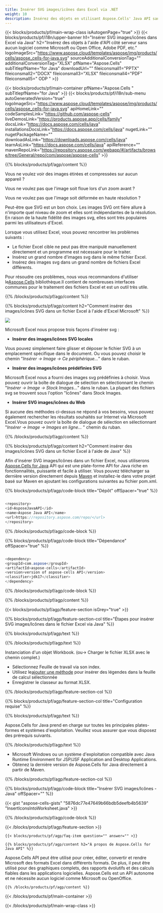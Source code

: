 ```yaml
---
title: Insérer SVG images/icônes dans Excel via .NET
weight: 10
description: Insérez des objets en utilisant Aspose.Cells' Java API sans aucun logiciel tel que Microsoft ou Open Office, Adobe PDF, etc.
---
```

{{< blocks/products/pf/main-wrap-class isAutogenPage="true" >}}
{{< blocks/products/pf/i18n/upper-banner h1="Insérer SVG images/icônes dans Excel via Java" h2="Insérez des objets à l\'aide d\'API côté serveur sans aucun logiciel comme Microsoft ou Open Office, Adobe PDF, etc." logoImageSrc="https://www.aspose.cloud/templates/aspose/img/products/cells/aspose_cells-for-java.svg" sourceAdditionalConversionTag="" additionalConversionTag="XLSX" pfName="Aspose.Cells" subTitlepfName="for Java" downloadUrl="" fileiconsmall1="PPTX" fileiconsmall2="DOCX" fileiconsmall3="XLSX" fileiconsmall4="PDF" fileiconsmall5=" ODP " >}}

{{< blocks/products/pf/main-container pfName="Aspose.Cells " subTitlepfName="for Java" >}}
{{< blocks/products/pf/i18n/sub-menu autoGeneratedVersion="true" logoImageSrc="https://www.aspose.cloud/templates/aspose/img/products/cells/aspose_cells-for-java.svg" apiHomeLink="" codeSamplesLink="https://github.com/aspose-cells" liveDemosLink="https://products.aspose.app/cells/family" docsLink="https://docs.aspose.com/cells/java" installationsDocsLink="https://docs.aspose.com/cells/java" nugetLink="" nugetPackageName="" downloadAsLink="https://downloads.aspose.com/cells/java" learnAsLink="https://docs.aspose.com/cells/java" apiReference="" mavenRepoLink="https://repository.aspose.com/webapp/#/artifacts/browse/tree/General/repo/com/aspose/aspose-cells" >}}

{{% blocks/products/pf/agp/content %}}

Vous ne voulez voir des images étirées et compressées sur aucun appareil ?

Vous ne voulez pas que l'image soit floue lors d'un zoom avant ?

Vous ne voulez pas que l'image soit déformée en haute résolution ?

Peut-être que SVG est un bon choix. Les images SVG ont fière allure à n'importe quel niveau de zoom et elles sont indépendantes de la résolution. En raison de la haute fidélité des images svg, elles sont très populaires parmi les utilisateurs d'Excel.

Lorsque vous utilisez Excel, vous pouvez rencontrer les problèmes suivants :

+ Le fichier Excel cible ne peut pas être manipulé manuellement directement et un programme est nécessaire pour le traiter.
+ Insérez un grand nombre d'images svg dans le même fichier Excel.
+ Insérez des images svg dans un grand nombre de fichiers Excel différents.

 Pour résoudre ces problèmes, nous vous recommandons d'utiliser le[Aspose.Cells](https://products.aspose.com/cells/) bibliothèque.Il contient de nombreuses interfaces communes pour le traitement des fichiers Excel et est un outil très utile.

{{% /blocks/products/pf/agp/content %}}

{{% blocks/products/pf/agp/content h2="Comment insérer des images/icônes SVG dans un fichier Excel à l\'aide d\'Excel Microsoft" %}}

![](/cells/fr/net/icons/insert-icons-to-excel/sample.png)

Microsoft Excel nous propose trois façons d'insérer svg :

+  **Insérer des images/icônes SVG locales**

Vous pouvez simplement faire glisser et déposer le fichier SVG à un emplacement spécifique dans le document. Ou vous pouvez choisir le chemin "*Insérer -> Image -> Ce périphérique...*" dans le ruban.

+  **Insérer des images/icônes prédéfinies SVG**

Microsoft Excel nous a fourni des images svg prédéfinies à choisir. Vous pouvez ouvrir la boîte de dialogue de sélection en sélectionnant le chemin "*Insérer -> Image -> Stock Images...*" dans le ruban. La plupart des fichiers svg se trouvent sous l'option "Icônes" dans Stock Images.

+  **Insérer SVG images/icônes du Web**

Si aucune des méthodes ci-dessus ne répond à vos besoins, vous pouvez également rechercher les résultats souhaités sur Internet via Microsoft Excel.Vous pouvez ouvrir la boîte de dialogue de sélection en sélectionnant "*Insérer -> Image -> Images en ligne...* " chemin du ruban.

{{% /blocks/products/pf/agp/content %}}

{{% blocks/products/pf/agp/content h2="Comment insérer des images/icônes SVG dans un fichier Excel à l\'aide de Java" %}}

 Afin d'insérer SVG images/Icônes dans un fichier Excel, nous utiliserons
 [Aspose.Cells for Java](https://products.aspose.com/cells/java) 
API qui est une plate-forme API for Java riche en fonctionnalités, puissante et facile à utiliser. Vous pouvez télécharger sa dernière version directement depuis
 [Maven](https://repository.aspose.com/webapp/#/artifacts/browse/tree/General/repo/com/aspose/aspose-cells) 
 et installez-le dans votre projet basé sur Maven en ajoutant les configurations suivantes au fichier pom.xml.

{{% blocks/products/pf/agp/code-block title="Dépôt" offSpacer="true" %}}

```cs

<repository>
<id>AsposeJavaAPI</id>
<name>Aspose Java API</name>
<url>https://repository.aspose.com/repo/</url>
</repository>

```

{{% /blocks/products/pf/agp/code-block %}}

{{% blocks/products/pf/agp/code-block title="Dépendance" offSpacer="true" %}}

```cs

<dependency>
<groupId>com.aspose</groupId>
<artifactId>aspose-cells</artifactId>
<version>version of aspose-cells API</version>
<classifier>jdk17</classifier>
</dependency>

```

{{% /blocks/products/pf/agp/code-block %}}

{{% /blocks/products/pf/agp/content %}}

{{< blocks/products/pf/agp/feature-section isGrey="true" >}}

{{% blocks/products/pf/agp/feature-section-col title="Étapes pour insérer SVG images/Icônes dans le fichier Excel via Java" %}}

{{% blocks/products/pf/agp/text %}}

{{% /blocks/products/pf/agp/text %}}

Instanciation d'un objet Workbook. (ou-> Charger le fichier XLSX avec le chemin complet.)
+ Sélectionnez Feuille de travail via son index.
 + Utilisez le[ajouter une méthode](https://reference.aspose.com/cells/java/com.aspose.cells/shapecollection/#addIcons-int-int-int-int-int-int-byte---byte---) pour insérer des légendes dans la feuille de calcul sélectionnée
+ Enregistrer le classeur au format XLSX.

{{% /blocks/products/pf/agp/feature-section-col %}}

{{% blocks/products/pf/agp/feature-section-col title="Configuration requise" %}}

{{% blocks/products/pf/agp/text %}}

 Aspose.Cells for Java prend en charge sur toutes les principales plates-formes et systèmes d'exploitation. Veuillez vous assurer que vous disposez des prérequis suivants.

{{% /blocks/products/pf/agp/text %}}

- Microsoft Windows ou un système d'exploitation compatible avec Java Runtime Environment for JSP/JSF Application and Desktop Applications.
- Obtenez la dernière version de Aspose.Cells for Java directement à partir de Maven.

{{% /blocks/products/pf/agp/feature-section-col %}}

{{% blocks/products/pf/agp/code-block title="Insérer SVG images/Icônes - Java" offSpacer="" %}}

{{< gist "aspose-cells-gists" "5876dc77e47649b66bdb5deefb4b5639" "InsertIconsIntoWorksheet.java" >}}

{{% /blocks/products/pf/agp/code-block %}}


{{< /blocks/products/pf/agp/feature-section >}}

    {{< blocks/products/pf/agp/faq-item question="" answer="" >}}
 

<!-- aboutfile Starts -->

    {{% blocks/products/pf/agp/content h2="À propos de Aspose.Cells for Java API" %}}

 Aspose.Cells API peut être utilisé pour créer, éditer, convertir et rendre Microsoft des formats Excel dans différents formats. De plus, il peut être utilisé pour des graphiques complets, des rapports évolutifs et des calculs fiables dans les applications logicielles. Aspose.Cells est un API autonome et ne nécessite aucun logiciel comme Microsoft ou OpenOffice.


    {{% /blocks/products/pf/agp/content %}}

    


{{< /blocks/products/pf/main-container >}}
    
{{< /blocks/products/pf/main-wrap-class >}}
